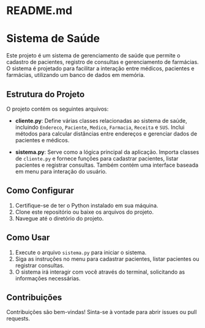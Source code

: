 # README.md

# Sistema de Saúde

Este projeto é um sistema de gerenciamento de saúde que permite o cadastro de pacientes, registro de consultas e gerenciamento de farmácias. O sistema é projetado para facilitar a interação entre médicos, pacientes e farmácias, utilizando um banco de dados em memória.

## Estrutura do Projeto

O projeto contém os seguintes arquivos:

- **cliente.py**: Define várias classes relacionadas ao sistema de saúde, incluindo `Endereco`, `Paciente`, `Medico`, `Farmacia`, `Receita` e `SUS`. Inclui métodos para calcular distâncias entre endereços e gerenciar dados de pacientes e médicos.

- **sistema.py**: Serve como a lógica principal da aplicação. Importa classes de `cliente.py` e fornece funções para cadastrar pacientes, listar pacientes e registrar consultas. Também contém uma interface baseada em menu para interação do usuário.

## Como Configurar

1. Certifique-se de ter o Python instalado em sua máquina.
2. Clone este repositório ou baixe os arquivos do projeto.
3. Navegue até o diretório do projeto.

## Como Usar

1. Execute o arquivo `sistema.py` para iniciar o sistema.
2. Siga as instruções no menu para cadastrar pacientes, listar pacientes ou registrar consultas.
3. O sistema irá interagir com você através do terminal, solicitando as informações necessárias.

## Contribuições

Contribuições são bem-vindas! Sinta-se à vontade para abrir issues ou pull requests.